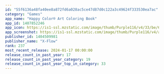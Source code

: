 ```yaml
---
id: "55f6136a48fa40ee8a872fd6a028ac5ce47d87d0c122a3c49624f333530ea7ac"
category: "Games"
app_name: "Happy Color® Art Coloring Book"
app_id: 1407852246
app_icon: https://is1-ssl.mzstatic.com/image/thumb/Purple116/v4/33/be/62/33be6219-2973-6650-cb83-cf8e369d409a/AppIcon-0-0-1x_U007emarketing-0-0-0-7-0-0-sRGB-0-0-0-GLES2_U002c0-512MB-85-220-0-0.png/1024x1024bb.png
app_screenshot: https://is1-ssl.mzstatic.com/image/thumb/Purple116/v4/aa/df/c3/aadfc384-1955-ac69-f9d2-b767ee1d706f/46314386-9677-42d8-818a-e453420bcec2_1.png/1242x2688bb.png
publisher_id: 1404509981
publisher_name: "X-Flow"
rank: 237
most_recent_release: 2024-01-17 00:00:00
release_count_in_past_year: 17
release_count_in_past_year_category: 19
release_count_in_past_year_top_in_category: 33
---
```

